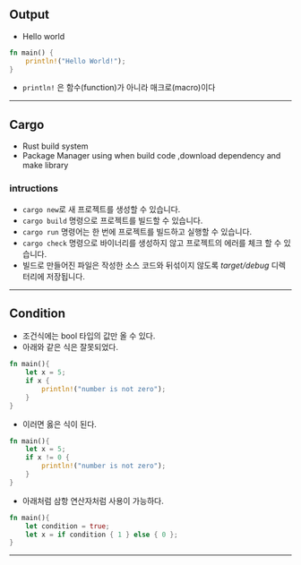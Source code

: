 ## Output
- Hello world

```rust
fn main() {
	println!("Hello World!");
}
```

- `println!` 은 함수(function)가 아니라 매크로(macro)이다

---
## Cargo
- Rust build system
- Package Manager using when build code ,download dependency and make library

### intructions
- `cargo new`로 새 프로젝트를 생성할 수 있습니다. 
- `cargo build` 명령으로 프로젝트를 빌드할 수 있습니다. 
- `cargo run` 명령어는 한 번에 프로젝트를 빌드하고 실행할 수 있습니다. 
- `cargo check` 명령으로 바이너리를 생성하지 않고 프로젝트의 에러를 체크 할 수 있습니다. 
- 빌드로 만들어진 파일은 작성한 소스 코드와 뒤섞이지 않도록 *target/debug* 디렉터리에 저장됩니다.

---
## Condition
- 조건식에는 bool 타입의 값만 올 수 있다.
- 아래와 같은 식은 잘못되었다.

```rust
fn main(){ 
	let x = 5; 
	if x { 
		println!("number is not zero"); 
	} 
}
```

- 이러면 옳은 식이 된다.

```rust
fn main(){ 
	let x = 5; 
	if x != 0 { 
		println!("number is not zero"); 
	} 
}
```

- 아래처럼 삼항 연산자처럼 사용이 가능하다.

```rust
fn main(){ 
	let condition = true; 
	let x = if condition { 1 } else { 0 }; 
}
```

---

